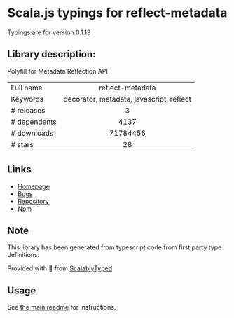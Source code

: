
# Scala.js typings for reflect-metadata

Typings are for version 0.1.13

## Library description:
Polyfill for Metadata Reflection API

|                    |                 |
| ------------------ | :-------------: |
| Full name          | reflect-metadata |
| Keywords           | decorator, metadata, javascript, reflect |
| # releases         | 3 |
| # dependents       | 4137 |
| # downloads        | 71784456 |
| # stars            | 28 |

## Links
- [Homepage](http://rbuckton.github.io/reflect-metadata)
- [Bugs](https://github.com/rbuckton/reflect-metadata/issues)
- [Repository](https://github.com/rbuckton/reflect-metadata)
- [Npm](https://www.npmjs.com/package/reflect-metadata)
    


## Note
This library has been generated from typescript code from first party type definitions.

Provided with :purple_heart: from [ScalablyTyped](https://github.com/oyvindberg/ScalablyTyped)

## Usage
See [the main readme](../../readme.md) for instructions.


